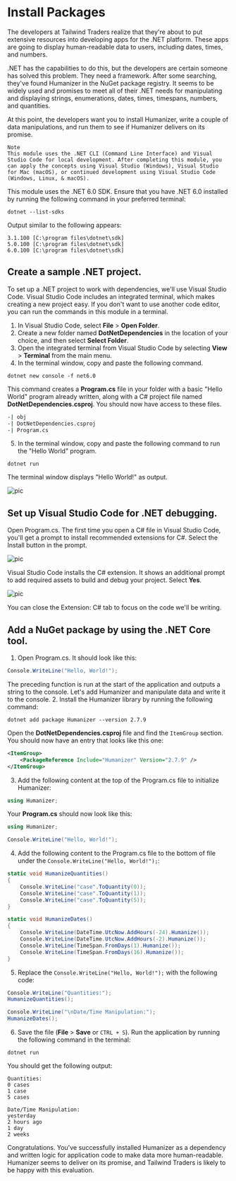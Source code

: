 # Install Packages
The developers at Tailwind Traders realize that they're about to put extensive resources into developing apps for the .NET platform. These apps are going to display human-readable data to users, including dates, times, and numbers.

.NET has the capabilities to do this, but the developers are certain someone has solved this problem. They need a framework. After some searching, they've found Humanizer in the NuGet package registry. It seems to be widely used and promises to meet all of their .NET needs for manipulating and displaying strings, enumerations, dates, times, timespans, numbers, and quantities.

At this point, the developers want you to install Humanizer, write a couple of data manipulations, and run them to see if Humanizer delivers on its promise.

    Note
    This module uses the .NET CLI (Command Line Interface) and Visual Studio Code for local development. After completing this module, you can apply the concepts using Visual Studio (Windows), Visual Studio for Mac (macOS), or continued development using Visual Studio Code (Windows, Linux, & macOS).

This module uses the .NET 6.0 SDK. Ensure that you have .NET 6.0 installed by running the following command in your preferred terminal:

```.NET CLI
dotnet --list-sdks
```

Output similar to the following appears:

```console
3.1.100 [C:\program files\dotnet\sdk]
5.0.100 [C:\program files\dotnet\sdk]
6.0.100 [C:\program files\dotnet\sdk]
```

## Create a sample .NET project.
To set up a .NET project to work with dependencies, we'll use Visual Studio Code. Visual Studio Code includes an integrated terminal, which makes creating a new project easy. If you don't want to use another code editor, you can run the commands in this module in a terminal.
1. In Visual Studio Code, select **File** > **Open Folder**.
2. Create a new folder named **DotNetDependencies** in the location of your choice, and then select **Select Folder**.
3. Open the integrated terminal from Visual Studio Code by selecting **View** > **Terminal** from the main menu.
4. In the terminal window, copy and paste the following command.

```.NET CLI
dotnet new console -f net6.0
```

This command creates a **Program.cs** file in your folder with a basic "Hello World" program already written, along with a C# project file named **DotNetDependencies.csproj**.
You should now have access to these files.

```bash
-| obj
-| DotNetDependencies.csproj
-| Program.cs
```
5. In the terminal window, copy and paste the following command to run the "Hello World" program.

```.NET CLI
dotnet run
```

The terminal window displays "Hello World!" as output.

![pic](https://learn.microsoft.com/en-us/training/modules/dotnet-dependencies/media/new-dotnet-project.png)

## Set up Visual Studio Code for .NET debugging.
Open Program.cs. The first time you open a C# file in Visual Studio Code, you'll get a prompt to install recommended extensions for C#. Select the Install button in the prompt.

![pic](https://learn.microsoft.com/en-us/training/modules/dotnet-dependencies/media/install-recommended-extensions.png)

Visual Studio Code installs the C# extension. It shows an additional prompt to add required assets to build and debug your project. Select **Yes**.

![pic](https://learn.microsoft.com/en-us/training/modules/dotnet-dependencies/media/install-required-assets.png)

You can close the Extension: C# tab to focus on the code we'll be writing.

## Add a NuGet package by using the .NET Core tool.
1. Open Program.cs. It should look like this:

```cs
Console.WriteLine("Hello, World!");
```

The preceding function is run at the start of the application and outputs a string to the console. Let's add Humanizer and manipulate data and write it to the console.
2. Install the Humanizer library by running the following command:

```.NET CLI
dotnet add package Humanizer --version 2.7.9
```

Open the **DotNetDependencies.csproj** file and find the `ItemGroup` section. You should now have an entry that looks like this one:

```xml
<ItemGroup>
    <PackageReference Include="Humanizer" Version="2.7.9" />
</ItemGroup>
```

3. Add the following content at the top of the Program.cs file to initialize Humanizer:

```cs
using Humanizer;
```

Your **Program.cs** should now look like this:

```cs
using Humanizer;

Console.WriteLine("Hello, World!");
```

4. Add the following content to the Program.cs file to the bottom of file under the `Console.WriteLine("Hello, World!");`:

```cs
static void HumanizeQuantities()
{
    Console.WriteLine("case".ToQuantity(0));
    Console.WriteLine("case".ToQuantity(1));
    Console.WriteLine("case".ToQuantity(5));
}

static void HumanizeDates()
{
    Console.WriteLine(DateTime.UtcNow.AddHours(-24).Humanize());
    Console.WriteLine(DateTime.UtcNow.AddHours(-2).Humanize());
    Console.WriteLine(TimeSpan.FromDays(1).Humanize());
    Console.WriteLine(TimeSpan.FromDays(16).Humanize());
}
```

5. Replace the `Console.WriteLine("Hello, World!");` with the following code:

```cs
Console.WriteLine("Quantities:");
HumanizeQuantities();

Console.WriteLine("\nDate/Time Manipulation:");
HumanizeDates();
```

6. Save the file (**File** > **Save** or `CTRL + S`). Run the application by running the following command in the terminal:

```.NET CLI
dotnet run
```

You should get the following output:

```
Quantities:
0 cases
1 case
5 cases

Date/Time Manipulation:
yesterday
2 hours ago
1 day
2 weeks
```

Congratulations. You've successfully installed Humanizer as a dependency and written logic for application code to make data more human-readable. Humanizer seems to deliver on its promise, and Tailwind Traders is likely to be happy with this evaluation.
